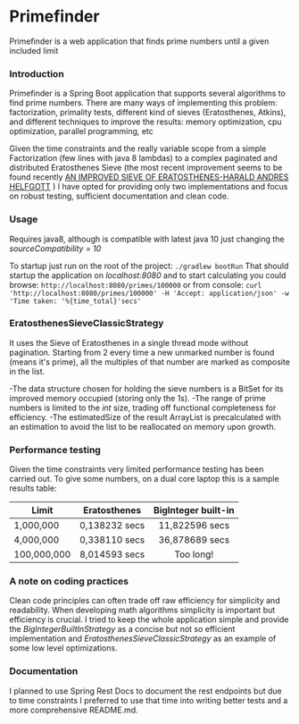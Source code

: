 # Primefinder
Primefinder is a web application that finds prime numbers until a given included limit


### Introduction
Primefinder is a Spring Boot application that supports several algorithms to find prime numbers.
There are many ways of implementing this problem: factorization, primality tests, different kind of sieves
 (Eratosthenes, Atkins), and different techniques to improve the results: memory optimization, cpu optimization,
 parallel programming, etc
 
 Given the time constraints and the really variable scope from a simple Factorization (few lines with java 8 lambdas) to
  a complex paginated 
 and distributed Eratosthenes Sieve (the most recent improvement seems to be found recently
  [AN IMPROVED SIEVE OF ERATOSTHENES-HARALD ANDRES HELFGOTT](https://arxiv.org/pdf/1712.09130.pdf) ) I have opted for
  providing only two implementations and focus on robust testing, sufficient documentation and clean code.

### Usage
Requires java8, although is compatible with latest java 10 just changing the _sourceCompatibility = 10_

To startup just run on the root of the project:
 ```./gradlew bootRun``` 
 That should startup the application on _localhost:8080_ and to start calculating you could browse:
 ```http://localhost:8080/primes/100000```
 or from console:
 ```curl 'http://localhost:8080/primes/100000' -H 'Accept: application/json' -w 'Time taken: '%{time_total}'secs'```
 
 ### EratosthenesSieveClassicStrategy
It uses the Sieve of Eratosthenes in a single thread mode without pagination. Starting from 2 every time a new unmarked
number is found (means it's prime), all the multiples of that number are marked as composite in the list. 

-The data structure chosen for holding the
sieve numbers is a BitSet for its improved memory occupied (storing only the 1s).
-The range of prime numbers is limited to the _int_ size, trading off functional completeness for efficiency.
-The estimatedSize of the result ArrayList is precalculated with an estimation to avoid the list to be reallocated on
 memory upon growth.


### Performance testing
Given the time constraints very limited performance testing has been carried out. To give some numbers, on a dual core
laptop this is a sample results table:

| Limit         | Eratosthenes  | BigInteger built-in|       
| ------------- |:-------------:|:------------------:|
|   1,000,000   | 0,138232 secs  | 11,822596 secs    |
|   4,000,000   | 0,338110 secs  | 36,878689 secs    |
| 100,000,000   | 8,014593 secs  | Too long!         |

 
 ### A note on coding practices
Clean code principles can often trade off raw efficiency for simplicity and readability. When developing math algorithms 
simplicity is important but efficiency is crucial. I tried to keep the whole application simple and provide the
*BigIntegerBuiltInStrategy* as a concise but not so efficient implementation and *EratosthenesSieveClassicStrategy*
as an example of some low level optimizations.

### Documentation
I planned to use Spring Rest Docs to document the rest endpoints but due to time constraints I preferred to use that 
time into writing better tests and a more comprehensive README.md.
